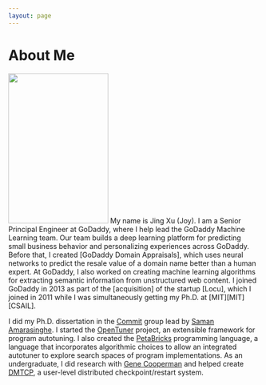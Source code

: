 ```yaml
---
layout: page
---
```


# About Me

<img src="/images/jasonansel4.jpg" class="floatpic" width="200" height="300">
My name is Jing Xu (Joy).  I am a Senior Principal Engineer at GoDaddy, where I
help lead the GoDaddy Machine Learning team.  Our team builds a deep learning
platform for predicting small business behavior and personalizing experiences
across GoDaddy.  Before that, I created [GoDaddy Domain Appraisals], which
uses neural networks to predict the resale value of a domain name
better than a human expert.  At GoDaddy, I also worked on creating machine
learning algorithms for extracting semantic information from unstructured
web content.  I joined GoDaddy in 2013 as part of the [acquisition] of the
startup [Locu], which I joined in 2011 while I was simultaneously getting
my Ph.D. at [MIT][MIT] [CSAIL].

I did my Ph.D. dissertation in the [Commit] group lead by  [Saman Amarasinghe].
I started the [OpenTuner] project, an extensible framework for program
autotuning.  I also created the [PetaBricks] programming language, a language
that incorporates algorithmic choices to allow an integrated autotuner to
explore search spaces of program implementations.  As an undergraduate, I did
research with [Gene Cooperman] and helped create [DMTCP], a user-level
distributed checkpoint/restart system.

[GoDaddy Domain Appraisals]: https://www.godaddy.com/engineering/2019/07/26/domain-name-valuation/
[acquisition]: http://allthingsd.com/20130819/godaddy-acquires-merchant-finder-startup-locu-for-70-million/
[CSAIL]: http://www.csail.mit.edu/
[DMTCP]: http://dmtcp.sourceforge.net/
[Gene Cooperman]: http://www.ccs.neu.edu/home/gene/
[Locu]: http://locu.com/
[MIT]: http://www.mit.edu/
[OpenTuner]: http://opentuner.org/
[PetaBricks]: http://projects.csail.mit.edu/petabricks/
[Commit]: http://groups.csail.mit.edu/commit/
[Saman Amarasinghe]: http://people.csail.mit.edu/saman/

